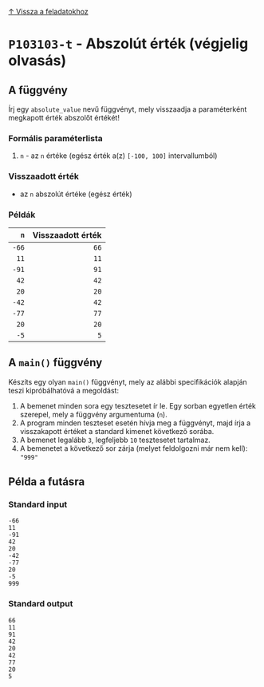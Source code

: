 
[↑ Vissza a feladatokhoz](./README.md)

# `P103103-t` - Abszolút érték (végjelig olvasás)

## A függvény

Írj egy `absolute_value` nevű függvényt, mely visszaadja a paraméterként megkapott érték abszolőt értékét!

### Formális paraméterlista

1. `n` - az `n` értéke (egész érték a(z) `[-100, 100]` intervallumból)

### Visszaadott érték

* az `n` abszolút értéke (egész érték)

### Példák

| `n` | Visszaadott érték | 
| ---: | --: | 
| `-66` | `66` | 
| `11` | `11` | 
| `-91` | `91` | 
| `42` | `42` | 
| `20` | `20` | 
| `-42` | `42` | 
| `-77` | `77` | 
| `20` | `20` | 
| `-5` | `5` | 

## A `main()` függvény

Készíts egy olyan `main()` függvényt, mely az alábbi specifikációk alapján teszi kipróbálhatóvá a megoldást:

1. A bemenet minden sora egy tesztesetet ír le. Egy sorban egyetlen érték szerepel, mely a függvény argumentuma (`n`).
1. A program minden teszteset esetén hívja meg a függvényt, majd írja a visszakapott értéket a standard kimenet következő sorába.
1. A bemenet legalább `3`, legfeljebb `10` tesztesetet tartalmaz.
1. A bemenetet a következő sor zárja (melyet feldolgozni már nem kell): `"999"`

## Példa a futásra

### Standard input

```
-66
11
-91
42
20
-42
-77
20
-5
999
```

### Standard output

```
66
11
91
42
20
42
77
20
5
```